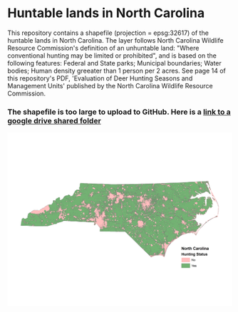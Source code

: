 # Huntable lands in North Carolina
This repository contains a shapefile (projection = epsg:32617) of the huntable lands in North Carolina. The layer follows North Carolina Wildlife Resource Commission's definition of an unhuntable land: "Where conventional hunting may be limited or prohibited", and is based on the following features: Federal and State parks; Municipal boundaries; Water bodies; Human density greeater than 1 person per 2 acres. See page 14 of this repository's PDF, 'Evaluation of Deer Hunting Seasons and Management Units' published by the North Carolina Wildlife Resource Commission. 

### The shapefile is too large to upload to GitHub. Here is a [link to a google drive shared folder](https://drive.google.com/file/d/1SwF16AvwYVF81iwe_GsOYlYn7Dos0Tq6/view?usp=sharing)

![NC Huntable Lands](huntable_lands.png)
